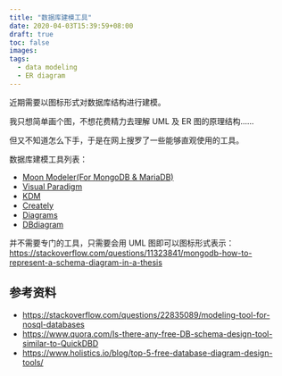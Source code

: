 ```yaml
---
title: "数据库建模工具"
date: 2020-04-03T15:39:59+08:00
draft: true
toc: false
images:
tags:  
  - data modeling
  - ER diagram
---
```

近期需要以图标形式对数据库结构进行建模。

我只想简单画个图，不想花费精力去理解 UML 及 ER 图的原理结构……

但又不知道怎么下手，于是在网上搜罗了一些能够直观使用的工具。

数据库建模工具列表：

+ [Moon Modeler(For MongoDB & MariaDB)](https://www.datensen.com/data-modeling/moon-modeler-for-databases.html)
+ [Visual Paradigm](https://online.visual-paradigm.com/tw/diagrams/)
+ [KDM](https://www.datafluent.org/)
+ [Creately](https://creately.com/)
+ [Diagrams](https://creately.com/)
+ [DBdiagram](https://dbdiagram.io/home)

并不需要专门的工具，只需要会用 UML 图即可以图标形式表示：
https://stackoverflow.com/questions/11323841/mongodb-how-to-represent-a-schema-diagram-in-a-thesis 


## 参考资料
+ https://stackoverflow.com/questions/22835089/modeling-tool-for-nosql-databases
+ https://www.quora.com/Is-there-any-free-DB-schema-design-tool-similar-to-QuickDBD
+ https://www.holistics.io/blog/top-5-free-database-diagram-design-tools/